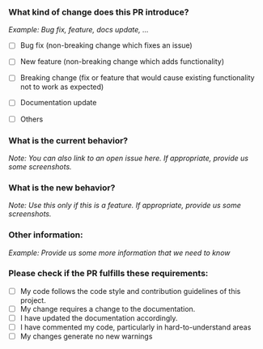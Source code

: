 ### What kind of change does this PR introduce?
*Example: Bug fix, feature, docs update, ...*
<!-- Put an `x` in all the boxes that apply: Like this: `[x]` -->
- [ ] Bug fix (non-breaking change which fixes an issue)
- [ ] New feature (non-breaking change which adds functionality)
- [ ] Breaking change (fix or feature that would cause existing functionality not to work as expected)
- [ ] Documentation update
- [ ] Others


### What is the current behavior?
*Note: You can also link to an open issue here. If appropriate, provide us some screenshots.*


### What is the new behavior?
*Note: Use this only if this is a feature. If appropriate, provide us some screenshots.*


### Other information:
*Example: Provide us some more information that we need to know*


### Please check if the PR fulfills these requirements:
<!-- Go over all the following points, and put an `x` in all the boxes that apply. -->
<!-- If you're unsure about any of these, don't hesitate to ask. We're here to help! -->
- [ ] My code follows the code style and contribution guidelines of this project.
- [ ] My change requires a change to the documentation.
- [ ] I have updated the documentation accordingly.
- [ ] I have commented my code, particularly in hard-to-understand areas
- [ ] My changes generate no new warnings